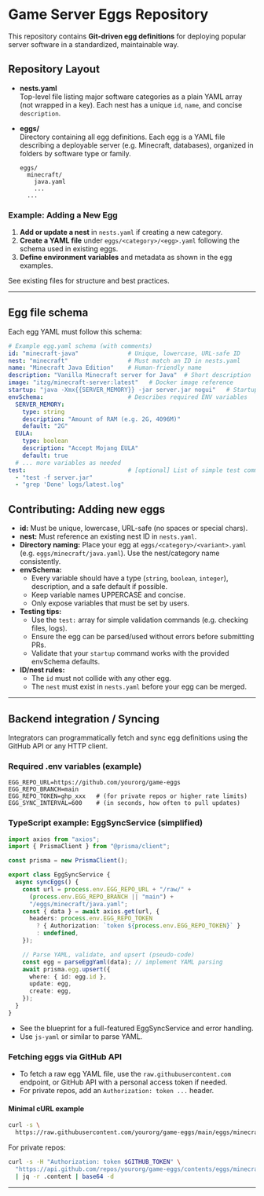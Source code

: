 # Game Server Eggs Repository

This repository contains **Git-driven egg definitions** for deploying popular server software in a standardized, maintainable way.

## Repository Layout

- **nests.yaml**  
  Top-level file listing major software categories as a plain YAML array  
  (not wrapped in a key). Each nest has a unique `id`, `name`, and concise `description`.

- **eggs/**  
  Directory containing all egg definitions. Each egg is a YAML file describing a deployable server (e.g. Minecraft, databases), organized in folders by software type or family.

  ```
  eggs/
    minecraft/
      java.yaml
      ...
    ...
  ```

### Example: Adding a New Egg

1. **Add or update a nest** in `nests.yaml` if creating a new category.
2. **Create a YAML file** under `eggs/<category>/<egg>.yaml` following the schema used in existing eggs.
3. **Define environment variables** and metadata as shown in the egg examples.

See existing files for structure and best practices.

---

## Egg file schema

Each egg YAML must follow this schema:

```yaml
# Example egg.yaml schema (with comments)
id: "minecraft-java"              # Unique, lowercase, URL-safe ID
nest: "minecraft"                 # Must match an ID in nests.yaml
name: "Minecraft Java Edition"    # Human-friendly name
description: "Vanilla Minecraft server for Java"  # Short description
image: "itzg/minecraft-server:latest"   # Docker image reference
startup: "java -Xmx{{SERVER_MEMORY}} -jar server.jar nogui"   # Startup command template
envSchema:                        # Describes required ENV variables
  SERVER_MEMORY:
    type: string
    description: "Amount of RAM (e.g. 2G, 4096M)"
    default: "2G"
  EULA:
    type: boolean
    description: "Accept Mojang EULA"
    default: true
  # ... more variables as needed
test:                             # [optional] List of simple test commands/checks
  - "test -f server.jar"
  - "grep 'Done' logs/latest.log"
```

## Contributing: Adding new eggs

- **id:** Must be unique, lowercase, URL-safe (no spaces or special chars).
- **nest:** Must reference an existing nest ID in `nests.yaml`.
- **Directory naming:** Place your egg at `eggs/<category>/<variant>.yaml` (e.g. `eggs/minecraft/java.yaml`). Use the nest/category name consistently.
- **envSchema:**  
  - Every variable should have a type (`string`, `boolean`, `integer`), description, and a safe default if possible.
  - Keep variable names UPPERCASE and concise.
  - Only expose variables that must be set by users.
- **Testing tips:**  
  - Use the `test:` array for simple validation commands (e.g. checking files, logs).
  - Ensure the egg can be parsed/used without errors before submitting PRs.
  - Validate that your `startup` command works with the provided envSchema defaults.
- **ID/nest rules:**  
  - The `id` must not collide with any other egg.
  - The `nest` must exist in `nests.yaml` before your egg can be merged.

---

## Backend integration / Syncing

Integrators can programmatically fetch and sync egg definitions using the GitHub API or any HTTP client.

### Required .env variables (example)

```
EGG_REPO_URL=https://github.com/yourorg/game-eggs
EGG_REPO_BRANCH=main
EGG_REPO_TOKEN=ghp_xxx   # (for private repos or higher rate limits)
EGG_SYNC_INTERVAL=600    # (in seconds, how often to pull updates)
```

### TypeScript example: EggSyncService (simplified)

```ts
import axios from "axios";
import { PrismaClient } from "@prisma/client";

const prisma = new PrismaClient();

export class EggSyncService {
  async syncEggs() {
    const url = process.env.EGG_REPO_URL + "/raw/" +
      (process.env.EGG_REPO_BRANCH || "main") +
      "/eggs/minecraft/java.yaml";
    const { data } = await axios.get(url, {
      headers: process.env.EGG_REPO_TOKEN
        ? { Authorization: `token ${process.env.EGG_REPO_TOKEN}` }
        : undefined,
    });

    // Parse YAML, validate, and upsert (pseudo-code)
    const egg = parseEggYaml(data); // implement YAML parsing
    await prisma.egg.upsert({
      where: { id: egg.id },
      update: egg,
      create: egg,
    });
  }
}
```
- See the blueprint for a full-featured EggSyncService and error handling.
- Use `js-yaml` or similar to parse YAML.

### Fetching eggs via GitHub API

- To fetch a raw egg YAML file, use the `raw.githubusercontent.com` endpoint, or GitHub API with a personal access token if needed.
- For private repos, add an `Authorization: token ...` header.

#### Minimal cURL example

```sh
curl -s \
  https://raw.githubusercontent.com/yourorg/game-eggs/main/eggs/minecraft/java.yaml
```

For private repos:

```sh
curl -s -H "Authorization: token $GITHUB_TOKEN" \
  "https://api.github.com/repos/yourorg/game-eggs/contents/eggs/minecraft/java.yaml?ref=main" \
  | jq -r .content | base64 -d
```

---